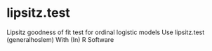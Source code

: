 # lipsitz.test
Lipsitz goodness of fit test for ordinal logistic models Use lipsitz.test (generalhoslem) With (In) R Software
